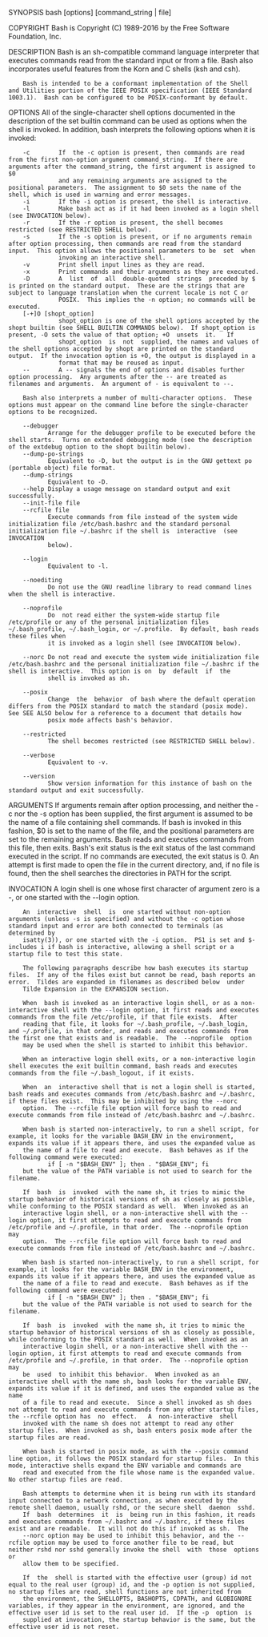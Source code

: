 SYNOPSIS
        bash [options] [command_string | file]

 COPYRIGHT
        Bash is Copyright (C) 1989-2016 by the Free Software Foundation, Inc.

 DESCRIPTION
        Bash  is  an  sh-compatible command language interpreter that executes commands read from the standard input or from a file.  Bash also incorporates useful features from the Korn and C shells (ksh and
        csh).

        Bash is intended to be a conformant implementation of the Shell and Utilities portion of the IEEE POSIX specification (IEEE Standard 1003.1).  Bash can be configured to be POSIX-conformant by default.

 OPTIONS
        All of the single-character shell options documented in the description of the set builtin command can be used as options when the shell is invoked.  In addition, bash interprets the following options
        when it is invoked:

        -c        If  the -c option is present, then commands are read from the first non-option argument command_string.  If there are arguments after the command_string, the first argument is assigned to $0
                  and any remaining arguments are assigned to the positional parameters.  The assignment to $0 sets the name of the shell, which is used in warning and error messages.
        -i        If the -i option is present, the shell is interactive.
        -l        Make bash act as if it had been invoked as a login shell (see INVOCATION below).
        -r        If the -r option is present, the shell becomes restricted (see RESTRICTED SHELL below).
        -s        If the -s option is present, or if no arguments remain after option processing, then commands are read from the standard input.  This option allows the positional parameters to be  set  when
                  invoking an interactive shell.
        -v        Print shell input lines as they are read.
        -x        Print commands and their arguments as they are executed.
        -D        A  list  of  all  double-quoted  strings  preceded by $ is printed on the standard output.  These are the strings that are subject to language translation when the current locale is not C or
                  POSIX.  This implies the -n option; no commands will be executed.
        [-+]O [shopt_option]
                  shopt_option is one of the shell options accepted by the shopt builtin (see SHELL BUILTIN COMMANDS below).  If shopt_option is present, -O sets the value of that option; +O  unsets  it.   If
                  shopt_option  is  not  supplied, the names and values of the shell options accepted by shopt are printed on the standard output.  If the invocation option is +O, the output is displayed in a
                  format that may be reused as input.
        --        A -- signals the end of options and disables further option processing.  Any arguments after the -- are treated as filenames and arguments.  An argument of - is equivalent to --.

        Bash also interprets a number of multi-character options.  These options must appear on the command line before the single-character options to be recognized.

        --debugger
               Arrange for the debugger profile to be executed before the shell starts.  Turns on extended debugging mode (see the description of the extdebug option to the shopt builtin below).
        --dump-po-strings
               Equivalent to -D, but the output is in the GNU gettext po (portable object) file format.
        --dump-strings
               Equivalent to -D.
        --help Display a usage message on standard output and exit successfully.
        --init-file file
        --rcfile file
               Execute commands from file instead of the system wide initialization file /etc/bash.bashrc and the standard personal initialization file ~/.bashrc if the shell is  interactive  (see  INVOCATION
               below).

        --login
               Equivalent to -l.

        --noediting
               Do not use the GNU readline library to read command lines when the shell is interactive.

        --noprofile
               Do  not read either the system-wide startup file /etc/profile or any of the personal initialization files ~/.bash_profile, ~/.bash_login, or ~/.profile.  By default, bash reads these files when
               it is invoked as a login shell (see INVOCATION below).

        --norc Do not read and execute the system wide initialization file /etc/bash.bashrc and the personal initialization file ~/.bashrc if the shell is interactive.  This option is on  by  default  if  the
               shell is invoked as sh.

        --posix
               Change  the  behavior  of bash where the default operation differs from the POSIX standard to match the standard (posix mode).  See SEE ALSO below for a reference to a document that details how
               posix mode affects bash's behavior.

        --restricted
               The shell becomes restricted (see RESTRICTED SHELL below).

        --verbose
               Equivalent to -v.

        --version
               Show version information for this instance of bash on the standard output and exit successfully.

 ARGUMENTS
        If arguments remain after option processing, and neither the -c nor the -s option has been supplied, the first argument is assumed to be the name of a file  containing  shell  commands.   If  bash  is
        invoked in this fashion, $0 is set to the name of the file, and the positional parameters are set to the remaining arguments.  Bash reads and executes commands from this file, then exits.  Bash's exit
        status is the exit status of the last command executed in the script.  If no commands are executed, the exit status is 0.  An attempt is first made to open the file in the current directory,  and,  if
        no file is found, then the shell searches the directories in PATH for the script.

 INVOCATION
        A login shell is one whose first character of argument zero is a -, or one started with the --login option.

        An  interactive  shell  is  one started without non-option arguments (unless -s is specified) and without the -c option whose standard input and error are both connected to terminals (as determined by
        isatty(3)), or one started with the -i option.  PS1 is set and $- includes i if bash is interactive, allowing a shell script or a startup file to test this state.

        The following paragraphs describe how bash executes its startup files.  If any of the files exist but cannot be read, bash reports an error.  Tildes are expanded in filenames as described below  under
        Tilde Expansion in the EXPANSION section.

        When  bash is invoked as an interactive login shell, or as a non-interactive shell with the --login option, it first reads and executes commands from the file /etc/profile, if that file exists.  After
        reading that file, it looks for ~/.bash_profile, ~/.bash_login, and ~/.profile, in that order, and reads and executes commands from the first one that exists and is readable.  The  --noprofile  option
        may be used when the shell is started to inhibit this behavior.

        When an interactive login shell exits, or a non-interactive login shell executes the exit builtin command, bash reads and executes commands from the file ~/.bash_logout, if it exists.

        When  an  interactive shell that is not a login shell is started, bash reads and executes commands from /etc/bash.bashrc and ~/.bashrc, if these files exist.  This may be inhibited by using the --norc
        option.  The --rcfile file option will force bash to read and execute commands from file instead of /etc/bash.bashrc and ~/.bashrc.

        When bash is started non-interactively, to run a shell script, for example, it looks for the variable BASH_ENV in the environment, expands its value if it appears there, and uses the expanded value as
        the name of a file to read and execute.  Bash behaves as if the following command were executed:
               if [ -n "$BASH_ENV" ]; then . "$BASH_ENV"; fi
        but the value of the PATH variable is not used to search for the filename.

        If  bash  is  invoked  with the name sh, it tries to mimic the startup behavior of historical versions of sh as closely as possible, while conforming to the POSIX standard as well.  When invoked as an
        interactive login shell, or a non-interactive shell with the --login option, it first attempts to read and execute commands from /etc/profile and ~/.profile, in that order.  The --noprofile option may
        option.  The --rcfile file option will force bash to read and execute commands from file instead of /etc/bash.bashrc and ~/.bashrc.

        When bash is started non-interactively, to run a shell script, for example, it looks for the variable BASH_ENV in the environment, expands its value if it appears there, and uses the expanded value as
        the name of a file to read and execute.  Bash behaves as if the following command were executed:
               if [ -n "$BASH_ENV" ]; then . "$BASH_ENV"; fi
        but the value of the PATH variable is not used to search for the filename.

        If  bash  is  invoked  with the name sh, it tries to mimic the startup behavior of historical versions of sh as closely as possible, while conforming to the POSIX standard as well.  When invoked as an
        interactive login shell, or a non-interactive shell with the --login option, it first attempts to read and execute commands from /etc/profile and ~/.profile, in that order.  The --noprofile option may
        be  used  to inhibit this behavior.  When invoked as an interactive shell with the name sh, bash looks for the variable ENV, expands its value if it is defined, and uses the expanded value as the name
        of a file to read and execute.  Since a shell invoked as sh does not attempt to read and execute commands from any other startup files, the --rcfile option has  no  effect.   A  non-interactive  shell
        invoked with the name sh does not attempt to read any other startup files.  When invoked as sh, bash enters posix mode after the startup files are read.

        When bash is started in posix mode, as with the --posix command line option, it follows the POSIX standard for startup files.  In this mode, interactive shells expand the ENV variable and commands are
        read and executed from the file whose name is the expanded value.  No other startup files are read.

        Bash attempts to determine when it is being run with its standard input connected to a network connection, as when executed by the remote shell daemon, usually rshd, or the secure shell  daemon  sshd.
        If  bash  determines  it  is  being run in this fashion, it reads and executes commands from ~/.bashrc and ~/.bashrc, if these files exist and are readable.  It will not do this if invoked as sh.  The
        --norc option may be used to inhibit this behavior, and the --rcfile option may be used to force another file to be read, but neither rshd nor sshd generally invoke the shell  with  those  options  or
        allow them to be specified.

        If  the  shell is started with the effective user (group) id not equal to the real user (group) id, and the -p option is not supplied, no startup files are read, shell functions are not inherited from
        the environment, the SHELLOPTS, BASHOPTS, CDPATH, and GLOBIGNORE variables, if they appear in the environment, are ignored, and the effective user id is set to the real user id.  If the -p  option  is
        supplied at invocation, the startup behavior is the same, but the effective user id is not reset.
